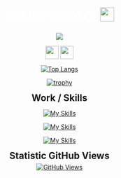 <h1 align="center" style="color: white;">HELLO WORLD! <img src="https://github.com/blackcater/blackcater/raw/main/images/Hi.gif" height="32"/></h1>
<p align="center">
   <a href="https://git.io/typing-svg">
    <img src="https://readme-typing-svg.demolab.com?font=Fira+Code&weight=500&size=24&pause=1000&color=0CCDEB&center=true&width=700&lines=I'm+Yuriy+Orekhov.;I'm+a+Backend+Node.js+and+React+Software+Engineer;Every+day+I'm+expanding+my+knowledge+horizons." /></a>
</p>

<div align="center">

<a href="https://www.linkedin.com/in/yuriy-orekhov/" target="blank"><img align="center" src="https://img.shields.io/badge/Linkedin-0a63bc?style=flat&logo=Linkedin&logoColor=fff" height="30"  /></a>
<a href="https://t.me/yuriy_oreh" target="blank"><img align="center" src="https://img.shields.io/badge/-Telegram-004f76?style=flat-square&logo=Telegram&logoColor=fff"  height="30"  /></a>

<!-- [![Top Langs](https://github-readme-stats.vercel.app/api/top-langs/?username=yuriy-o&langs_count=8&theme=dracula&color=B994E6&bg_color=2B2D3D&layout=compact)](https://github.com/yuriy-o/github-readme-stats) -->

[![Top Langs](https://github-readme-stats.vercel.app/api/top-langs/?username=yuriy-o&langs_count=6&layout=compact&theme=gotham)](https://github.com/yuriy-o/github-readme-stats)

[![trophy](https://github-profile-trophy.vercel.app/?username=yuriy-o&theme=onedark)](https://github.com/yuriy-o/github-profile-trophy)

</div>

<div align="center">
<h2 style="margin: 5px 10px;">Work / Skills</h2>

[![My Skills](https://skillicons.dev/icons?i=nodejs,nestjs,mysql,ts,postman,mongodb,express,firebase&theme=dark)](https://skillicons.dev)

[![My Skills](https://skillicons.dev/icons?i=react,nextjs,redux,javascript,html,css,sass&theme=dark)](https://skillicons.dev)

[![My Skills](https://skillicons.dev/icons?i=vscode,git,github,gitlab,figma,docker,bootstrap,aws&theme=dark)](https://skillicons.dev)

</div>

<div align="center">
<h2  style="margin: 5px 10px;">Statistic GitHub Views</h2>
    <a href="https://u8views.com/github/yuriy-o">
        <img src="https://u8views.com/api/v1/github/profiles/82809592/views/day-week-month-total-count.svg" alt="GitHub Views">
    </a>

<!-- [![Yuriy profile views](https://u8views.com/api/v1/github/profiles/82809592/views/day-week-month-total-count.svg)](https://u8views.com/github/yuriy-o) -->

</div>
